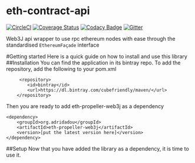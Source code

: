 # eth-contract-api
[![CircleCI](https://circleci.com/gh/adridadou/eth-contract-api/tree/develop.svg?style=svg)](https://circleci.com/gh/adridadou/eth-contract-api/tree/develop)
[![Coverage Status](https://coveralls.io/repos/github/adridadou/eth-contract-api/badge.svg?branch=develop)](https://coveralls.io/github/adridadou/eth-contract-api?branch=develop)
[![Codacy Badge](https://api.codacy.com/project/badge/Grade/3b1efe2be2094d8587e5dc22b8d4a00b)](https://www.codacy.com/app/Adridadou/eth-contract-api?utm_source=github.com&amp;utm_medium=referral&amp;utm_content=adridadou/eth-contract-api&amp;utm_campaign=Badge_Grade)
[![Gitter](https://badges.gitter.im/eth-contract-api/Lobby.svg)](https://gitter.im/eth-contract-api/Lobby?utm_source=badge&utm_medium=badge&utm_campaign=pr-badge)

Web3J api wrapper to use rpc ethereum nodes with ease through the standardised `EthereumFaçade` interface

#Getting started
Here is a quick guide on how to install and use this library
##Installation
You can find the application in its bintray repo.
To add the repository, add the following to your pom.xml
````
     <repository>
        <id>bintray</id>
        <url>https://dl.bintray.com/cubefriendly/maven/</url>
    </repository>
````

Then you are ready to add eth-propeller-web3j as a dependency
````
<dependency>
    <groupId>org.adridadou</groupId>
    <artifactId>eth-propeller-web3j</artifactId>
    <version>[put the latest version here]</version>
</dependency>
````

##Setup
Now that you have added the library as a dependency, it is time to use it.



